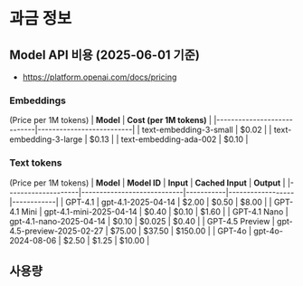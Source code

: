 # 과금 정보

## Model API 비용 (2025-06-01 기준)
- https://platform.openai.com/docs/pricing

### Embeddings  
(Price per 1M tokens)
| **Model**                  | **Cost (per 1M tokens)** |
|----------------------------|--------------------------|
| text-embedding-3-small     | $0.02                    |
| text-embedding-3-large     | $0.13                    |
| text-embedding-ada-002     | $0.10                    |

### Text tokens  
(Price per 1M tokens)
| **Model**          | **Model ID**               | **Input** | **Cached Input** | **Output** |
|--------------------|----------------------------|-----------|------------------|------------|
| GPT-4.1            | gpt-4.1-2025-04-14         | $2.00     | $0.50            | $8.00      |
| GPT-4.1 Mini       | gpt-4.1-mini-2025-04-14    | $0.40     | $0.10            | $1.60      |
| GPT-4.1 Nano       | gpt-4.1-nano-2025-04-14    | $0.10     | $0.025           | $0.40      |
| GPT-4.5 Preview    | gpt-4.5-preview-2025-02-27 | $75.00    | $37.50           | $150.00    |
| GPT-4o             | gpt-4o-2024-08-06          | $2.50     | $1.25            | $10.00     |


## 사용량
